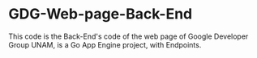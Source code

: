 # GDG-Web-page-Back-End
This code is the Back-End's code of the web page of Google Developer Group UNAM, is a Go App Engine project, with Endpoints.
